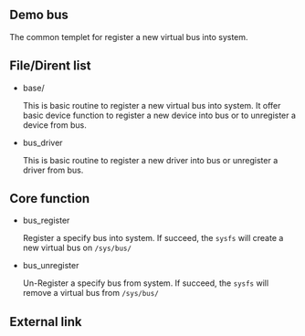 Demo bus
-------------------------------------

The common templet for register a new virtual bus into system.

## File/Dirent list

  * base/

    This is basic routine to register a new virtual bus into system. It offer
    basic device function to register a new device into bus or to unregister
    a device from bus.

  * bus_driver

    This is basic routine to register a new driver into bus or unregister
    a driver from bus.

## Core function

  * bus_register

    Register a specify bus into system. If succeed, the `sysfs` will create
    a new virtual bus on `/sys/bus/`

  * bus_unregister

    Un-Register a specify bus from system. If succeed, the `sysfs` will
    remove a virtual bus from `/sys/bus/`

## External link
